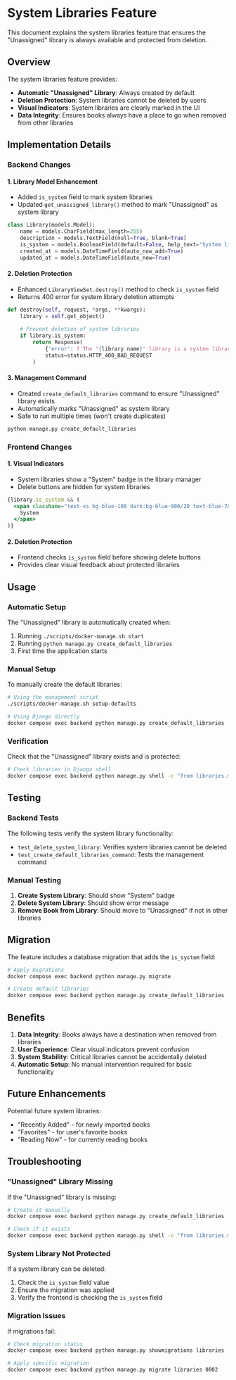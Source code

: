 # System Libraries Feature

This document explains the system libraries feature that ensures the "Unassigned" library is always available and protected from deletion.

## Overview

The system libraries feature provides:
- **Automatic "Unassigned" Library**: Always created by default
- **Deletion Protection**: System libraries cannot be deleted by users
- **Visual Indicators**: System libraries are clearly marked in the UI
- **Data Integrity**: Ensures books always have a place to go when removed from other libraries

## Implementation Details

### Backend Changes

#### 1. Library Model Enhancement
- Added `is_system` field to mark system libraries
- Updated `get_unassigned_library()` method to mark "Unassigned" as system library

```python
class Library(models.Model):
    name = models.CharField(max_length=255)
    description = models.TextField(null=True, blank=True)
    is_system = models.BooleanField(default=False, help_text="System libraries cannot be deleted")
    created_at = models.DateTimeField(auto_now_add=True)
    updated_at = models.DateTimeField(auto_now=True)
```

#### 2. Deletion Protection
- Enhanced `LibraryViewSet.destroy()` method to check `is_system` field
- Returns 400 error for system library deletion attempts

```python
def destroy(self, request, *args, **kwargs):
    library = self.get_object()
    
    # Prevent deletion of system libraries
    if library.is_system:
        return Response(
            {'error': f'The "{library.name}" library is a system library and cannot be deleted'}, 
            status=status.HTTP_400_BAD_REQUEST
        )
```

#### 3. Management Command
- Created `create_default_libraries` command to ensure "Unassigned" library exists
- Automatically marks "Unassigned" as system library
- Safe to run multiple times (won't create duplicates)

```bash
python manage.py create_default_libraries
```

### Frontend Changes

#### 1. Visual Indicators
- System libraries show a "System" badge in the library manager
- Delete buttons are hidden for system libraries

```jsx
{library.is_system && (
  <span className="text-xs bg-blue-100 dark:bg-blue-900/20 text-blue-700 dark:text-blue-300 px-2 py-1 rounded-full">
    System
  </span>
)}
```

#### 2. Deletion Protection
- Frontend checks `is_system` field before showing delete buttons
- Provides clear visual feedback about protected libraries

## Usage

### Automatic Setup

The "Unassigned" library is automatically created when:
1. Running `./scripts/docker-manage.sh start`
2. Running `python manage.py create_default_libraries`
3. First time the application starts

### Manual Setup

To manually create the default libraries:

```bash
# Using the management script
./scripts/docker-manage.sh setup-defaults

# Using Django directly
docker compose exec backend python manage.py create_default_libraries
```

### Verification

Check that the "Unassigned" library exists and is protected:

```bash
# Check libraries in Django shell
docker compose exec backend python manage.py shell -c "from libraries.models import Library; [print(f'- {lib.name} (System: {lib.is_system})') for lib in Library.objects.all()]"
```

## Testing

### Backend Tests

The following tests verify the system library functionality:

- `test_delete_system_library`: Verifies system libraries cannot be deleted
- `test_create_default_libraries_command`: Tests the management command

### Manual Testing

1. **Create System Library**: Should show "System" badge
2. **Delete System Library**: Should show error message
3. **Remove Book from Library**: Should move to "Unassigned" if not in other libraries

## Migration

The feature includes a database migration that adds the `is_system` field:

```bash
# Apply migrations
docker compose exec backend python manage.py migrate

# Create default libraries
docker compose exec backend python manage.py create_default_libraries
```

## Benefits

1. **Data Integrity**: Books always have a destination when removed from libraries
2. **User Experience**: Clear visual indicators prevent confusion
3. **System Stability**: Critical libraries cannot be accidentally deleted
4. **Automatic Setup**: No manual intervention required for basic functionality

## Future Enhancements

Potential future system libraries:
- "Recently Added" - for newly imported books
- "Favorites" - for user's favorite books
- "Reading Now" - for currently reading books

## Troubleshooting

### "Unassigned" Library Missing

If the "Unassigned" library is missing:

```bash
# Create it manually
docker compose exec backend python manage.py create_default_libraries

# Check if it exists
docker compose exec backend python manage.py shell -c "from libraries.models import Library; print(Library.objects.filter(name='Unassigned').exists())"
```

### System Library Not Protected

If a system library can be deleted:

1. Check the `is_system` field value
2. Ensure the migration was applied
3. Verify the frontend is checking the `is_system` field

### Migration Issues

If migrations fail:

```bash
# Check migration status
docker compose exec backend python manage.py showmigrations libraries

# Apply specific migration
docker compose exec backend python manage.py migrate libraries 0002
```
